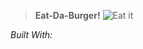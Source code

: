 
> **Eat-Da-Burger!** 
![Eat it](https://cdn3.iconfinder.com/data/icons/yummicon-pro/100/063_Hamburger-512.png)


_Built With:_
